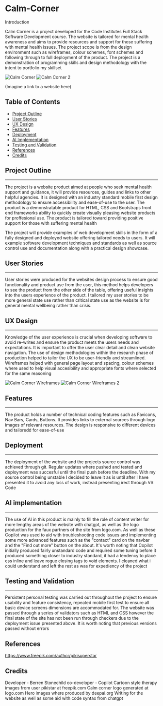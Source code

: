 ﻿# Calm-Corner

Introduction

Calm Corner is a project developed for the Code Institutes Full Stack Software Development course. The website is tailored for mental health awareness and aims to provide resources and support for those suffering with mental health issues. The project scope is from the design environment such as wireframes, colour schemes, font schemes and following through to full deployment of the product. The project is a demonstration of programming skills and design methodology with the intent to portfolio my skillset

![Calm Corner](https://github.com/user-attachments/assets/81a80578-1dda-4c88-93e9-e0d2ec2ba975)
![Calm Corner 2](https://github.com/user-attachments/assets/36c19bee-d51c-4509-9909-8711b92bd732)


(Imagine a link to a website here)

## Table of Contents
- [Project Outline](#project-outline)
- [User Stories](#user-stories)
- [UX Design](#ux-design)
- [Features](#features)
- [Deployment](#deployment)
- [AI Implementation](#ai-implementation)
- [Testing and Validation](#testing-and-validation)
- [References](#references)
- [Credits](#credits)

## Project Outline
---------------
The project is a website product aimed at people who seek mental health support and guidance, it will provide resources, guides and links to other helpful agencies. It is designed with an industry standard mobile first design methodology to ensure accessibility and ease-of-use to the user. The product is a demonstratable product for HTML, CSS and Bootstraps front end frameworks ability to quickly create visually pleasing website products for proffesional use. The product is tailored toward providing positive support for those with suffering mental health

The project will provide examples of web development skills in the form of a fully designed and deployed website offering tailored needs to users. It will example software development techniques and standards as well as source control use and documentation along with a practical design showcase.

## User Stories
------------
User stories were produced for the websites design process to ensure good functionality and product use from the user, this method helps developers to see the product from the other side of the table, offering useful insights into the users experience of the product. I tailored my user stories to be more general state use rather than critical state use as the website is for general mental wellbeing rather than crisis.

## UX Design
---------
Knowledge of the user experience is crucial when developing software to avoid re-writes and ensure the product meets the users needs and expectations. It is important to offer the user clear detail and clean website navigation. The use of design methodologies within the research phase of production helped to tailor the UX to be user-friendly and streamlined. Wireframes helped with general page layout and spacing, colour schemes where used to help visual accesibility and appropriate fonts where selected for the same reasoning

![Calm Corner Wireframes](https://github.com/user-attachments/assets/ad9360a7-48b7-49a4-b694-7e6e18ed0829)
![Calm Corner Wireframes 2](https://github.com/user-attachments/assets/2918d2ec-bc59-42dc-a8ab-b63e0cd91893)

## Features
--------
The product holds a number of technical coding features such as Favicons, Nav Bars, Cards, Buttons. It provides links to external sources through logo images of relevant resources. The design is responsive to different devices and tailoredd for ease-of-use

## Deployment
----------
The deployment of the website and the projects source control was achieved through git. Regular updates where pushed and tested and deployment was succesful until the final push before the deadline. With my source control being unstable I decided to leave it as is until after I have presented it to avoid any loss of work, instead presenting irect through VS Code

## AI implementation
-----------------
The use of AI in this product is mainly to fill the role of content writer for more lengthy areas of the website with chatgpt, as well as the logo production for the faux partners of the site from logo.com. As well as these Copilot was used to aid with troubleshooting code issues and implementing some more advanced features such as the "contact" card on the navbar and the "Find out more" button on the about. It's worth noting that Copilot initially produced fairly unstandard code and required some tuning before it produced something closer to industry standard, it had a tendency to place css inline and leave rogue closing tags to void elements. I cleaned what i could understand and left the rest as was for expediency of the project

## Testing and Validation
----------------------
Persistent personal testing was carried out throughout the project to ensure usability and feature consistency, repeated mobile first test to ensure all basic device screens dimensions are accommodated for. The website was passed through a series of validators such as HTML and CSS however the final state of the site has not been run through checkers due to the deployment issue presented above. It is worth noting that previous versions passed without errors

References
----------
https://www.freepik.com/author/pikisuperstar

Credits
-------
Developer - Berren Stonechild
co-developer - Copilot
Cartoon style therapy images from user pikistar at freepik.com
Calm corner logo generated at logo.com
Hero images where produced by deepai.org
Writing for the website as well as some aid with code syntax from chatgpt









